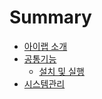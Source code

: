 # Summary

* [아이랩 소개](README.md)
* [공통기능](000공통기능.md)
  * [설치 및 실행](000설치및실행.md)
* [시스템관리](001시스템관리.md)



